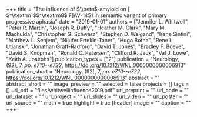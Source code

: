 +++
title = "The influence of $\\beta$-amyloid on [ $^\\textrm1$$^\\textrm8$ F]AV-1451 in semantic variant of primary progressive aphasia"
date = "2019-01-01"
authors = ["Jennifer L. Whitwell", "Peter R. Martin", "Joseph R. Duffy", "Heather M. Clark", "Mary M. Machulda", "Christopher G. Schwarz", "Stephen D. Weigand", "Irene Sintini", "Matthew L. Senjem", "Nilufer Ertekin-Taner", "Hugo Botha", "Rene L. Utianski", "Jonathan Graff-Radford", "David T. Jones", "Bradley F. Boeve", "David S. Knopman", "Ronald C. Petersen", "Clifford R. Jack", "Val J. Lowe", "Keith A. Josephs"]
publication_types = ["2"]
publication = "Neurology, (92), 7, _pp. e710--e722_, https://doi.org/10.1212/WNL.0000000000006913"
publication_short = "Neurology, (92), 7, _pp. e710--e722_, https://doi.org/10.1212/WNL.0000000000006913"
abstract = ""
abstract_short = ""
image_preview = ""
selected = false
projects = []
tags = []
url_pdf = "files/whitwellinfluence2019.pdf"
url_preprint = ""
url_code = ""
url_dataset = ""
url_project = ""
url_slides = ""
url_video = ""
url_poster = ""
url_source = ""
math = true
highlight = true
[header]
image = ""
caption = ""
+++

